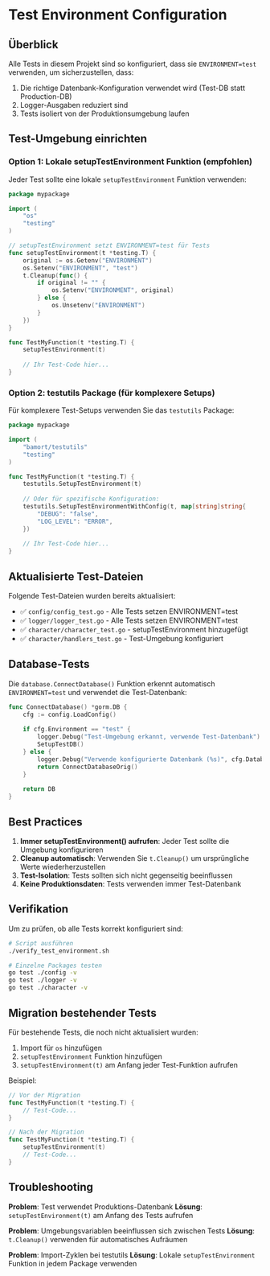 # Test Environment Configuration

## Überblick

Alle Tests in diesem Projekt sind so konfiguriert, dass sie `ENVIRONMENT=test` verwenden, um sicherzustellen, dass:

1. Die richtige Datenbank-Konfiguration verwendet wird (Test-DB statt Production-DB)
2. Logger-Ausgaben reduziert sind 
3. Tests isoliert von der Produktionsumgebung laufen

## Test-Umgebung einrichten

### Option 1: Lokale setupTestEnvironment Funktion (empfohlen)

Jeder Test sollte eine lokale `setupTestEnvironment` Funktion verwenden:

```go
package mypackage

import (
    "os"
    "testing"
)

// setupTestEnvironment setzt ENVIRONMENT=test für Tests
func setupTestEnvironment(t *testing.T) {
    original := os.Getenv("ENVIRONMENT")
    os.Setenv("ENVIRONMENT", "test")
    t.Cleanup(func() {
        if original != "" {
            os.Setenv("ENVIRONMENT", original)
        } else {
            os.Unsetenv("ENVIRONMENT")
        }
    })
}

func TestMyFunction(t *testing.T) {
    setupTestEnvironment(t)
    
    // Ihr Test-Code hier...
}
```

### Option 2: testutils Package (für komplexere Setups)

Für komplexere Test-Setups verwenden Sie das `testutils` Package:

```go
package mypackage

import (
    "bamort/testutils"
    "testing"
)

func TestMyFunction(t *testing.T) {
    testutils.SetupTestEnvironment(t)
    
    // Oder für spezifische Konfiguration:
    testutils.SetupTestEnvironmentWithConfig(t, map[string]string{
        "DEBUG": "false",
        "LOG_LEVEL": "ERROR",
    })
    
    // Ihr Test-Code hier...
}
```

## Aktualisierte Test-Dateien

Folgende Test-Dateien wurden bereits aktualisiert:

- ✅ `config/config_test.go` - Alle Tests setzen ENVIRONMENT=test
- ✅ `logger/logger_test.go` - Alle Tests setzen ENVIRONMENT=test  
- ✅ `character/character_test.go` - setupTestEnvironment hinzugefügt
- ✅ `character/handlers_test.go` - Test-Umgebung konfiguriert

## Database-Tests

Die `database.ConnectDatabase()` Funktion erkennt automatisch `ENVIRONMENT=test` und verwendet die Test-Datenbank:

```go
func ConnectDatabase() *gorm.DB {
    cfg := config.LoadConfig()
    
    if cfg.Environment == "test" {
        logger.Debug("Test-Umgebung erkannt, verwende Test-Datenbank")
        SetupTestDB()
    } else {
        logger.Debug("Verwende konfigurierte Datenbank (%s)", cfg.DatabaseType)
        return ConnectDatabaseOrig()
    }
    
    return DB
}
```

## Best Practices

1. **Immer setupTestEnvironment() aufrufen**: Jeder Test sollte die Umgebung konfigurieren
2. **Cleanup automatisch**: Verwenden Sie `t.Cleanup()` um ursprüngliche Werte wiederherzustellen
3. **Test-Isolation**: Tests sollten sich nicht gegenseitig beeinflussen
4. **Keine Produktionsdaten**: Tests verwenden immer Test-Datenbank

## Verifikation

Um zu prüfen, ob alle Tests korrekt konfiguriert sind:

```bash
# Script ausführen
./verify_test_environment.sh

# Einzelne Packages testen
go test ./config -v
go test ./logger -v
go test ./character -v
```

## Migration bestehender Tests

Für bestehende Tests, die noch nicht aktualisiert wurden:

1. Import für `os` hinzufügen
2. `setupTestEnvironment` Funktion hinzufügen  
3. `setupTestEnvironment(t)` am Anfang jeder Test-Funktion aufrufen

Beispiel:

```go
// Vor der Migration
func TestMyFunction(t *testing.T) {
    // Test-Code...
}

// Nach der Migration  
func TestMyFunction(t *testing.T) {
    setupTestEnvironment(t)
    // Test-Code...
}
```

## Troubleshooting

**Problem**: Test verwendet Produktions-Datenbank
**Lösung**: `setupTestEnvironment(t)` am Anfang des Tests aufrufen

**Problem**: Umgebungsvariablen beeinflussen sich zwischen Tests
**Lösung**: `t.Cleanup()` verwenden für automatisches Aufräumen

**Problem**: Import-Zyklen bei testutils
**Lösung**: Lokale `setupTestEnvironment` Funktion in jedem Package verwenden
